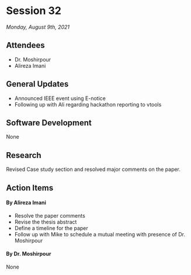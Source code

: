# Session 32
*Monday, August 9th, 2021*

## Attendees

- Dr. Moshirpour
- Alireza Imani

## General Updates

- Announced IEEE event using E-notice
- Following up with Ali regarding hackathon reporting to vtools

## Software Development

None

## Research

Revised Case study section and resolved major comments on the paper.

## Action Items

#### By Alireza Imani

- Resolve the paper comments
- Revise the thesis abstract
- Define a timeline for the paper
- Follow up with Mike to schedule a mutual meeting with presence of Dr. Moshirpour

#### By Dr. Moshirpour
None
